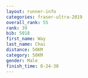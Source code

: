 ```yaml
---
layout: runner-info 
categories: fraser-ultra-2019 
overall_rank: 55
rank: 39
bib: 5018
first_name: Way
last_name: Chai
distance: 50KM
category: 50KM
gender: Male
finish_time: 8-24-38
---
```

